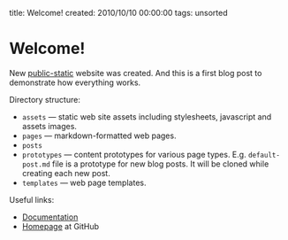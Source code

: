 title: Welcome!
created: 2010/10/10 00:00:00
tags: unsorted

# Welcome!

New [public-static](http://publicstatic.org) website was created. And this is a first blog post to demonstrate how everything works.

Directory structure:

* `assets` — static web site assets including stylesheets, javascript and assets images.
* `pages` — markdown-formatted web pages.
* `posts`
* `prototypes` — content prototypes for various page types. E.g. `default-post.md` file is a prototype for new blog posts. It will be cloned while creating each new post.
* `templates` — web page templates.

Useful links:

* [Documentation](https://github.com/dreikanter/public-static/blob/master/README.md)
* [Homepage](http://github.com/dreikanter/public-static) at GitHub
